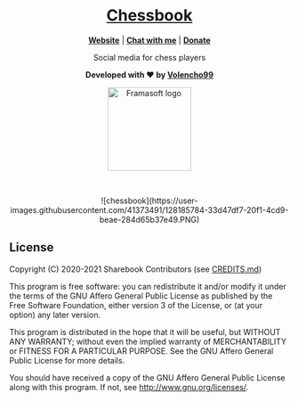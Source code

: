 <h1 align="center">
  <a href="https://chessbook.com">
    <span>Chessbook</span>
  </a>
</h1>

<p align=center>
  <strong><a href="https://chessbook.com">Website</a></strong>
  | <strong><a href="#contact">Chat with me</a></strong>
  | <strong><a href="https://streamlabs.com/volencho/tip">Donate</a></strong>
</p>

<p align="center">
Social media for chess players
</p>

<p align="center">
  <strong>Developed with &#10084; by <a href="https://www.facebook.com/people/NM-Volencho/100010730917900">Volencho99</a></strong>
</p>

<p align="center">
  <a href="https://framasoft.org">
    <img width="150px" src="https://games.lol/wp-content/uploads/2020/12/Chess-free-full-version-150x150.jpg.webp" alt="Framasoft logo"/>
  </a>
</p>

<br />

<p align="center">
  ![chessbook](https://user-images.githubusercontent.com/41373491/128185784-33d47df7-20f1-4cd9-beae-284d65b37e49.PNG)
</p>

## License

Copyright (C) 2020-2021 Sharebook Contributors (see [CREDITS.md](CREDITS.md))

This program is free software: you can redistribute it and/or modify
it under the terms of the GNU Affero General Public License as published
by the Free Software Foundation, either version 3 of the License, or
(at your option) any later version.

This program is distributed in the hope that it will be useful,
but WITHOUT ANY WARRANTY; without even the implied warranty of
MERCHANTABILITY or FITNESS FOR A PARTICULAR PURPOSE.  See the
GNU Affero General Public License for more details.

You should have received a copy of the GNU Affero General Public License
along with this program.  If not, see <http://www.gnu.org/licenses/>.
